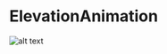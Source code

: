 # ElevationAnimation
![alt text](https://user-images.githubusercontent.com/22514304/45842823-6f21b400-bd3b-11e8-9baa-0297b75d6a73.png)

